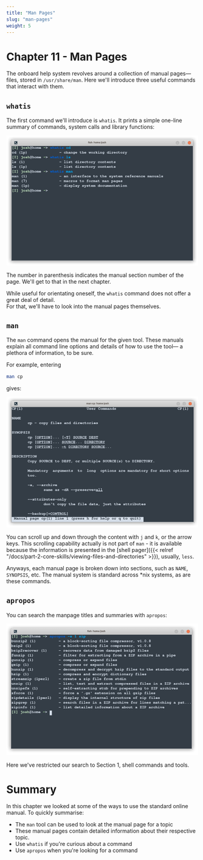 ```yaml
---
title: "Man Pages"
slug: "man-pages"
weight: 5
---
```

<!--

## Getting the Index of Manual Section

Manpages are just files on the filesystem, so you can get the index of a section just by looking in the appropriate folder.

For example, to index the available system calls, try `ls /usr/share/man/man2`:

```
EV_SET.2
FD_CLR.2
FD_COPY.2
FD_ISSET.2
FD_SET.2
FD_ZERO.2
_exit.2
accept.2
access.2
acct.2
...
```

This is quick and easy way to see what sort of entries you have on your system. If you want to work out where an entry lives, use the `-w` flag:

```
$ man -w printf
/usr/share/man/man1/printf.1
```

There are other ways to show the index of each section, but they vary a lot from system to system so showing the actual files is probably easier.

-->


# Chapter 11 - Man Pages

The onboard help system revolves around a collection of manual pages&mdash; files, stored in `/usr/share/man`.  Here we'll introduce three useful commands that interact with them.

## `whatis` 

The first command we'll introduce is `whatis`.
It prints a simple one-line summary of commands, system calls and library functions:

![whatis](./images/what-is.png)

The number in parenthesis indicates the manual section number of the page. We'll get to that in the next chapter.

While useful for orientating oneself, the `whatis` command does not offer a great deal of detail.  
For that, we'll have to look into the manual pages themselves.

## `man`

The `man` command opens the manual for the given tool. 
These manuals explain all command line options and details of how to use the tool&mdash; a plethora of information, to be sure.

For example, entering

```sh
man cp
```
gives:

![man-cp](./images/man-cp.png)

You can scroll up and down through the content with `j` and `k`, or the arrow keys. 
This scrolling capability actually is not part of `man` - 
it is available because the information is presented in the [shell pager]({{< relref "/docs/part-2-core-skills/viewing-files-and-directories" >}}), usually, `less`.

Anyways, each manual page is broken down into sections, such as `NAME`, `SYNOPSIS`, etc. The manual system is standard across \*nix systems, as are these commands.

## `apropos`

You can search the manpage titles and summaries with `apropos`:

![apropos-zip](./images/apropos-zip.png)

Here we've restricted our search to Section 1, shell commands and tools.

# Summary

In this chapter we looked at some of the ways to use the standard online manual.  To quickly summarise:

- The `man` tool can be used to look at the manual page for a topic
- These manual pages contain detailed information about their respective topic.
- Use `whatis` if you're curious about a command
- Use `apropos` when you're looking for a command
